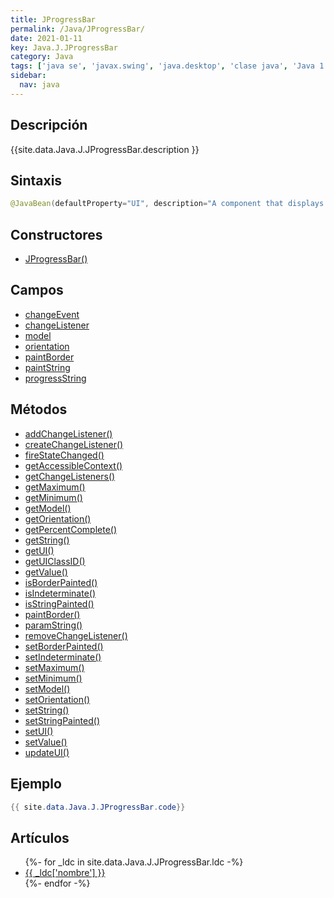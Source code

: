 ```yaml
---
title: JProgressBar
permalink: /Java/JProgressBar/
date: 2021-01-11
key: Java.J.JProgressBar
category: Java
tags: ['java se', 'javax.swing', 'java.desktop', 'clase java', 'Java 1.2']
sidebar: 
  nav: java
---
```


## Descripción
{{site.data.Java.J.JProgressBar.description }}

## Sintaxis
~~~java
@JavaBean(defaultProperty="UI", description="A component that displays an integer value.") public class JProgressBar extends JComponent implements SwingConstants, Accessible
~~~

## Constructores
* [JProgressBar()](/Java/JProgressBar/JProgressBar/)

## Campos
* [changeEvent](/Java/JProgressBar/changeEvent)
* [changeListener](/Java/JProgressBar/changeListener)
* [model](/Java/JProgressBar/model)
* [orientation](/Java/JProgressBar/orientation)
* [paintBorder](/Java/JProgressBar/paintBorder)
* [paintString](/Java/JProgressBar/paintString)
* [progressString](/Java/JProgressBar/progressString)

## Métodos
* [addChangeListener()](/Java/JProgressBar/addChangeListener)
* [createChangeListener()](/Java/JProgressBar/createChangeListener)
* [fireStateChanged()](/Java/JProgressBar/fireStateChanged)
* [getAccessibleContext()](/Java/JProgressBar/getAccessibleContext)
* [getChangeListeners()](/Java/JProgressBar/getChangeListeners)
* [getMaximum()](/Java/JProgressBar/getMaximum)
* [getMinimum()](/Java/JProgressBar/getMinimum)
* [getModel()](/Java/JProgressBar/getModel)
* [getOrientation()](/Java/JProgressBar/getOrientation)
* [getPercentComplete()](/Java/JProgressBar/getPercentComplete)
* [getString()](/Java/JProgressBar/getString)
* [getUI()](/Java/JProgressBar/getUI)
* [getUIClassID()](/Java/JProgressBar/getUIClassID)
* [getValue()](/Java/JProgressBar/getValue)
* [isBorderPainted()](/Java/JProgressBar/isBorderPainted)
* [isIndeterminate()](/Java/JProgressBar/isIndeterminate)
* [isStringPainted()](/Java/JProgressBar/isStringPainted)
* [paintBorder()](/Java/JProgressBar/paintBorder)
* [paramString()](/Java/JProgressBar/paramString)
* [removeChangeListener()](/Java/JProgressBar/removeChangeListener)
* [setBorderPainted()](/Java/JProgressBar/setBorderPainted)
* [setIndeterminate()](/Java/JProgressBar/setIndeterminate)
* [setMaximum()](/Java/JProgressBar/setMaximum)
* [setMinimum()](/Java/JProgressBar/setMinimum)
* [setModel()](/Java/JProgressBar/setModel)
* [setOrientation()](/Java/JProgressBar/setOrientation)
* [setString()](/Java/JProgressBar/setString)
* [setStringPainted()](/Java/JProgressBar/setStringPainted)
* [setUI()](/Java/JProgressBar/setUI)
* [setValue()](/Java/JProgressBar/setValue)
* [updateUI()](/Java/JProgressBar/updateUI)

## Ejemplo
~~~java
{{ site.data.Java.J.JProgressBar.code}}
~~~

## Artículos
<ul>
{%- for _ldc in site.data.Java.J.JProgressBar.ldc -%}
   <li>
       <a href="{{_ldc['url'] }}">{{ _ldc['nombre'] }}</a>
   </li>
{%- endfor -%}
</ul>
